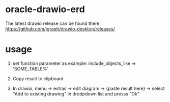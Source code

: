 # oracle-drawio-erd

The latest drawio release can be found there: https://github.com/jgraph/drawio-desktop/releases/

# usage
1. set function parameter as example:
include_objects_like => 'SOME_TABLE%'

2. Copy result to clipboard

3. In drawio, menu -> extras -> edit diagram  -> {paste result here} -> select "Add to existing drawing" in drodpdown list and presss "Ok"
